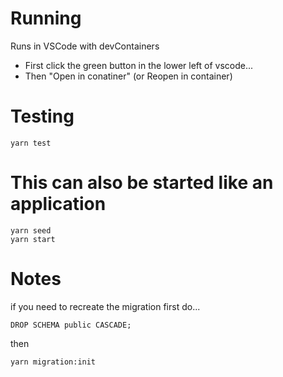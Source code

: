 # Running
Runs in VSCode with devContainers

* First click the green button in the lower left of vscode...
* Then "Open in conatiner" (or Reopen in container)

# Testing
```
yarn test
```

# This can also be started like an application
```
yarn seed
yarn start
```

# Notes
if you need to recreate the migration first do...
```
DROP SCHEMA public CASCADE;
```

then
```
yarn migration:init
```